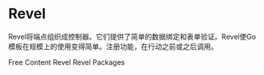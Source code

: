 # Revel

Revel将端点组织成控制器。它们提供了简单的数据绑定和表单验证。Revel使Go模板在规模上的使用变得简单。注册功能，在行动之前或之后调用。

<ResourceGroupTitle>Free Content</ResourceGroupTitle>
<BadgeLink colorScheme='blue' badgeText='Official Website' href='https://revel.github.io/tutorial/index.html'>Revel</BadgeLink>
<BadgeLink colorScheme='blue' badgeText='Official Website' href='https://pkg.go.dev/github.com/revel/revel'>Revel Packages</BadgeLink>
